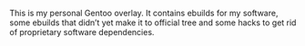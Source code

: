 This is my personal Gentoo overlay.  It contains ebuilds for my software, some
ebuilds that didn’t yet make it to official tree and some hacks to get rid of
proprietary software dependencies.

